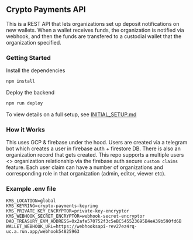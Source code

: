 ## Crypto Payments API

This is a REST API that lets organizations set up deposit notifications on new wallets. When a wallet receives funds, the organization is notified via webhook, and then the funds are transfered to a custodial wallet that the organization specified.

### Getting Started

Install the dependencies

```bash
npm install
```

Deploy the backend

```bash
npm run deploy
```

To view details on a full setup, see [INITIAL_SETUP.md](docs/INITIAL_SETUP.md)

### How it Works

This uses GCP & firebase under the hood. Users are created via a telegram bot which creates a user in firebase auth + firestore DB. There is also an organization record that gets created. This repo supports a multiple users <> organization relationship via the firebase auth secure `custom claims` feature. Each user claim can have a number of organizations and corresponding role in that organization (admin, editor, viewer etc).

### Example .env file

```
KMS_LOCATION=global
KMS_KEYRING=crypto-payments-keyring
KMS_PRIVATE_KEY_ENCRYPTOR=private-key-encryptor
KMS_WEBHOOK_SECRET_ENCRYPTOR=webhook-secret-encryptor
DAO_TREASURY_EVM_ADDRESS=0x2afe570752f3c5eBC545523695B4eA39b590fd6B
WALLET_WEBHOOK_URL=https://webhooksapi-rev27ez4rq-uc.a.run.app/webhook54825963
```
